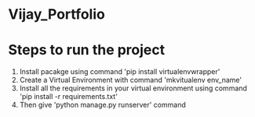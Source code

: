 # Vijay_Portfolio
# Steps to run the project
1. Install pacakge using command 'pip install virtualenvwrapper'
2. Create a Virtual Environment with command 'mkvitualenv env_name'
3. Install all the requirements in your virtual environment using command 'pip install -r requirements.txt'
4. Then give 'python manage.py runserver' command
